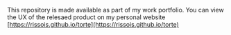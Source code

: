 This repository is made available as part of my work portfolio. You can view the UX of the relesaed product on my personal website [https://rissois.github.io/torte](https://rissois.github.io/torte)
